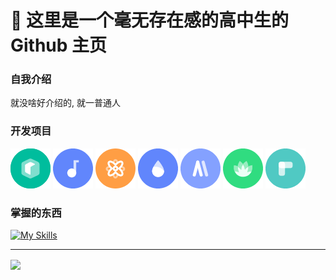# 👋 这里是一个毫无存在感的高中生的 Github 主页

### 自我介绍

就没啥好介绍的, 就一普通人

[](./image/output.png)


### 开发项目

[![](./image/miwu.png)](https://github.com/sky130/MiWu) 
[![](./image/zero.png)](https://github.com/sky130/ZeroMusicApp) 
[![](./image/zhiyv.png)](https://github.com/sky130/GardeniaBrowser) 
[![](./image/suiteki.png)](https://github.com/sky130/Suiteki-app) 
[![](./image/amarket.png)](https://amarket.icu) 
[![](./image/choseki.png)](https://github.com/sky130/Choseki) 
[![](./image/yidu.png)](https://github.com/sky130/)


### 掌握的东西

[![My Skills](https://skillicons.dev/icons?theme=light&i=androidstudio,idea,pycharm,vscode,python,kotlin,java,nodejs,js,html,css)](https://skillicons.dev)

<!-- 上面这些东西就唬人罢了,哥们什么也不会 -->

---

<a href="https://github.com/sky130">
    <img align="center" src="https://github-readme-stats.vercel.app/api?username=sky130&show_icons=true&include_all_commits=true" />
</a>



